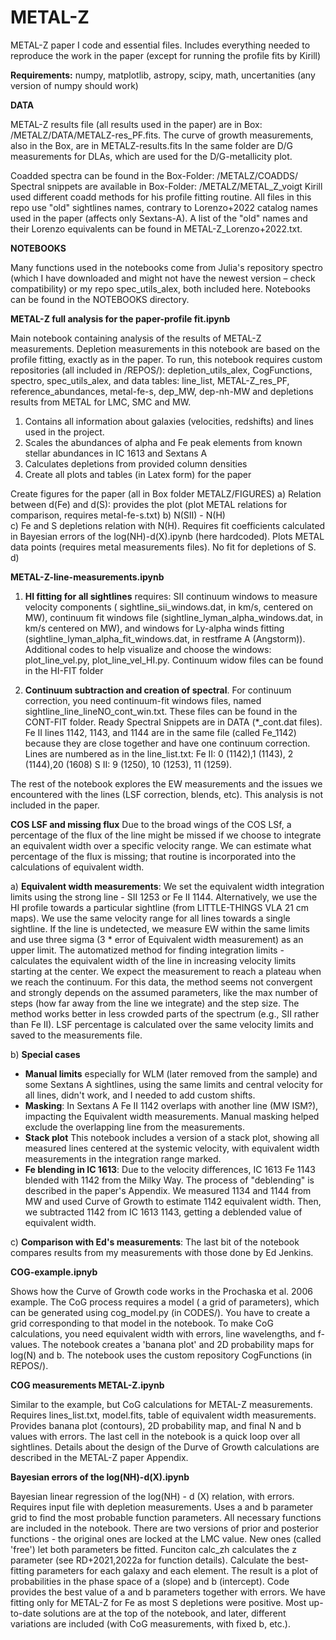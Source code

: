 # METAL-Z
METAL-Z paper I code and essential files. Includes everything needed to reproduce the work in the paper (except for running the profile fits by Kirill)

**Requirements:** numpy, matplotlib, astropy, scipy, math, uncertanities (any version of numpy should work)

**DATA**

METAL-Z results file (all results used in the paper) are in Box: /METALZ/DATA/METALZ-res_PF.fits. The curve of growth measurements, also in the Box, are in METALZ-results.fits
In the same folder are D/G measurements for DLAs, which are used for the D/G-metallicity plot.

Coadded spectra can be found in the Box-Folder: /METALZ/COADDS/
Spectral snippets are available in Box-Folder: /METALZ/METAL_Z_voigt 
Kirill used different coadd methods for his profile fitting routine.
All files in this repo use "old" sightlines names, contrary to Lorenzo+2022 catalog names used in the paper (affects only Sextans-A). A list of the "old" names and their Lorenzo equivalents can be found in METAL-Z_Lorenzo+2022.txt.

**NOTEBOOKS**

Many functions used in the notebooks come from Julia's repository spectro (which I have downloaded and might not have the newest version – check compatibility) or my repo spec_utils_alex, both included here. Notebooks can be found in the NOTEBOOKS directory.


**METAL-Z full analysis for the paper-profile fit.ipynb**

Main notebook containing analysis of the results of METAL-Z measurements. Depletion measurements in this notebook are based on the profile fitting, exactly as in the paper.
To run, this notebook requires custom repositories (all included in /REPOS/): depletion_utils_alex, CogFunctions, spectro, spec_utils_alex, 
and data tables: line_list, METAL-Z_res_PF, reference_abundances, metal-fe-s, dep_MW, dep-nh-MW and depletions results from METAL for LMC, SMC and MW. 

1. Contains all information about galaxies (velocities, redshifts) and lines used in the project.
2. Scales the abundances of alpha and Fe peak elements from known stellar abundances in IC 1613 and Sextans A
3. Calculates depletions from provided column densities
4. Create all plots and tables (in Latex form) for the paper

Create figures for the paper (all in Box folder METALZ/FIGURES)
a) Relation between d(Fe) and d(S): provides the plot (plot METAL relations for comparison,  requires metal-fe-s.txt)
b) N(SII) - N(H)  
c) Fe and S depletions relation with N(H). Requires fit coefficients calculated in Bayesian errors of the log(NH)-d(X).ipynb (here hardcoded). Plots METAL data points (requires metal measurements files). No fit for depletions of S.
d)

**METAL-Z-line-measurements.ipynb**
1.	**HI fitting for all sightlines** requires: SII continuum windows to measure velocity components ( sightline_sii_windows.dat, in km/s, centered on MW), continuum fit windows file (sightline_lyman_alpha_windows.dat, in km/s  centered on MW), and windows for Ly-alpha winds fitting (sightline_lyman_alpha_fit_windows.dat, in restframe A (Angstorm)). Additional codes to help visualize and choose the windows: plot_line_vel.py, plot_line_vel_HI.py. Continuum widow files can be found in the HI-FIT folder

2.	**Continuum subtraction and creation of spectral**. For continuum correction, you need continuum-fit windows files, named sightline_line_lineNO_cont_win.txt. These files can be found in the CONT-FIT folder. Ready Spectral Snippets are in DATA (*_cont.dat files). Fe II lines 1142, 1143, and 1144 are in the same file (called Fe_1142) because they are close together and have one continuum correction.
Lines are numbered as in the line_list.txt: Fe II: 0 (1142),1 (1143), 2 (1144),20 (1608) S II: 9 (1250), 10 (1253), 11 (1259).

The rest of the notebook explores the EW measurements and the issues we encountered with the lines (LSF correction, blends, etc). This analysis is not included in the paper.

**COS LSF and missing flux**
Due to the broad wings of the COS LSf, a percentage of the flux of the line might be missed if we choose to integrate an equivalent width over a specific velocity range. We can estimate what percentage of the flux is missing; that routine is incorporated into the calculations of equivalent width. 

a) **Equivalent width measurements**: We set the equivalent width integration limits using the strong line - SII 1253 or Fe II 1144. Alternatively, we use the HI profile towards a particular sightline (from LITTLE-THINGS VLA 21 cm maps). We use the same velocity range for all lines towards a single sightline. If the line is undetected, we measure EW within the same limits and use three sigma (3 * error of Equivalent width measurement) as an upper limit. The automatized method for finding integration limits - calculates the equivalent width of the line in increasing velocity limits starting at the center. We expect the measurement to reach a plateau when we reach the continuum. For this data, the method seems not convergent and strongly depends on the assumed parameters, like the max number of steps (how far away from the line we integrate) and the step size. The method works better in less crowded parts of the spectrum (e.g., SII rather than Fe II). LSF percentage is calculated over the same velocity limits and saved to the measurements file.

b) **Special cases**
  - **Manual limits** especially for WLM (later removed from the sample) and some Sextans A sightlines, using the same limits and central velocity for all lines, didn't work, and I needed to add custom shifts.
  - **Masking**: In Sextans A Fe II 1142 overlaps with another line (MW ISM?), impacting the Equivalent width measurements. Manual masking helped exclude the overlapping line from the measurements.
  - **Stack plot** This notebook includes a version of a stack plot, showing all measured lines centered at the systemic velocity, with equivalent width measurements in the integration range marked.
  - **Fe blending in IC 1613**: Due to the velocity differences, IC 1613 Fe 1143 blended with 1142 from the Milky Way. The process of "deblending" is described in the paper's Appendix. We measured 1134 and 1144 from MW and used Curve of Growth to estimate 1142 equivalent width. Then, we subtracted 1142 from IC 1613 1143, getting a deblended value of equivalent width. 

c) **Comparison with Ed's measurements**: The last bit of the notebook compares results from my measurements with those done by Ed Jenkins.

**COG-example.ipnyb**

Shows how the Curve of Growth code works in the Prochaska et al. 2006 example.
The CoG process requires a model ( a grid of parameters), which can be generated using cog_model.py (in CODES/). You have to create a grid corresponding to that model in the notebook. To make CoG calculations, you need equivalent width with errors, line wavelengths, and f-values. The notebook creates a 'banana plot' and 2D probability maps for log(N) and b. 
The notebook uses the custom repository CogFunctions (in REPOS/).

**COG measurements METAL-Z.ipynb**

Similar to the example, but CoG calculations for METAL-Z measurements. Requires lines_list.txt, model.fits, table of equivalent width measurements. Provides banana plot (contours), 2D probability map, and final N and b values with errors. The last cell in the notebook is a quick loop over all sightlines.
Details about the design of the Durve of Growth calculations are described in the METAL-Z paper Appendix.

**Bayesian errors of the log(NH)-d(X).ipynb**

Bayesian linear regression of the log(NH) - d (X) relation, with errors. Requires input file with depletion measurements. 
Uses a and b parameter grid to find the most probable function parameters. All necessary functions are included in the notebook.
There are two versions of prior and posterior functions - the original ones are locked at the LMC value. New ones (called 'free') let both parameters be fitted. Funciton calc_zh calculates the z parameter (see RD+2021,2022a for function details). 
Calculate the best-fitting parameters for each galaxy and each element. The result is a plot of probabilities in the phase space of a (slope) and b (intercept). Code provides the best value of a and b parameters together with errors. We have fitting only for METAL-Z for Fe as most S depletions were positive. Most up-to-date solutions are at the top of the notebook, and later, different variations are included (with CoG measurements, with fixed b, etc.).
